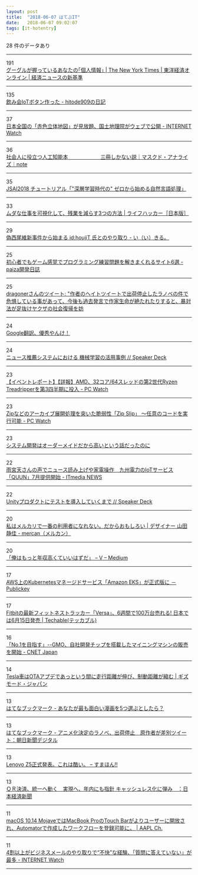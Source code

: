 ```yaml
---
layout: post
title:  "2018-06-07 はてぶIT"
date:   2018-06-07 09:02:07
tags: [it-hotentry]
---
```

28 件のデータあり

<hr><div class="row">
<div class="col-1"><span class="badge badge-pill badge-success h2">191</span></div>
<div class="col-11"><a href='https://toyokeizai.net/articles/-/223696' target='_blank'>グーグルが握っているあなたの｢個人情報｣ | The New York Times | 東洋経済オンライン | 経済ニュースの新基準</a></div>
</div>
<hr>
<div class="row">
<div class="col-1"><span class="badge badge-pill badge-success h2">135</span></div>
<div class="col-11"><a href='http://blog.sushi.money/entry/2018/06/06/234110' target='_blank'>飲み会IoTボタン作った - hitode909の日記</a></div>
</div>
<hr>
<div class="row">
<div class="col-1"><span class="badge badge-pill badge-success h2">37</span></div>
<div class="col-11"><a href='https://internet.watch.impress.co.jp/docs/news/1126179.html' target='_blank'>日本全国の「赤色立体地図」が見放題、国土地理院がウェブで公開 - INTERNET Watch</a></div>
</div>
<hr>
<div class="row">
<div class="col-1"><span class="badge badge-pill badge-success h2">36</span></div>
<div class="col-11"><a href='https://note.mu/maskedanl/n/n640b27673c92' target='_blank'>社会人に役立つ人工知能本　　　　　　 三冊しかない説｜マスクド・アナライズ｜note</a></div>
</div>
<hr>
<div class="row">
<div class="col-1"><span class="badge badge-pill badge-success h2">35</span></div>
<div class="col-11"><a href='https://www.slideshare.net/yukiarase/jsai2018' target='_blank'>JSAI2018 チュートリアル「"深層学習時代の" ゼロから始める自然言語処理」</a></div>
</div>
<hr>
<div class="row">
<div class="col-1"><span class="badge badge-pill badge-success h2">33</span></div>
<div class="col-11"><a href='https://www.lifehacker.jp/2018/06/reduce-overtime.html' target='_blank'>ムダな仕事を可視化して、残業を減らす3つの方法 | ライフハッカー［日本版］</a></div>
</div>
<hr>
<div class="row">
<div class="col-1"><span class="badge badge-pill badge-success h2">29</span></div>
<div class="col-11"><a href='http://srpglove.hatenablog.com/entry/2018/06/06/224838' target='_blank'>偽西尾維新事件から始まる id:houjiT 氏とのやり取り - い（い）きる。</a></div>
</div>
<hr>
<div class="row">
<div class="col-1"><span class="badge badge-pill badge-success h2">25</span></div>
<div class="col-11"><a href='https://paiza.hatenablog.com/entry/2018/06/06/%E5%88%9D%E5%BF%83%E8%80%85%E3%81%A7%E3%82%82%E3%82%B2%E3%83%BC%E3%83%A0%E6%84%9F%E8%A6%9A%E3%81%A7%E3%83%97%E3%83%AD%E3%82%B0%E3%83%A9%E3%83%9F%E3%83%B3%E3%82%B0%E7%B7%B4%E7%BF%92%E5%95%8F%E9%A1%8C' target='_blank'>初心者でもゲーム感覚でプログラミング練習問題を解きまくれるサイト6選 - paiza開発日誌</a></div>
</div>
<hr>
<div class="row">
<div class="col-1"><span class="badge badge-pill badge-success h2">25</span></div>
<div class="col-11"><a href='http://twitter.com/dragoner_jp/status/1004336877237727237' target='_blank'>dragonerさんのツイート: "作者のヘイトツイートで出荷停止したラノベの件で危惧している事があって、今後も過去発言で作家生命が絶たれたりすると、暴対法が足抜けヤクザの社会復帰を妨</a></div>
</div>
<hr>
<div class="row">
<div class="col-1"><span class="badge badge-pill badge-success h2">24</span></div>
<div class="col-11"><a href='https://anond.hatelabo.jp/20180607011522' target='_blank'>Google翻訳、優秀やんけ！</a></div>
</div>
<hr>
<div class="row">
<div class="col-1"><span class="badge badge-pill badge-success h2">24</span></div>
<div class="col-11"><a href='https://speakerdeck.com/mathetake/niyusutui-jian-sisutemuniokeru-ji-jie-xue-xi-falsehuo-yong-shi-li' target='_blank'>ニュース推薦システムにおける 機械学習の活用事例 // Speaker Deck</a></div>
</div>
<hr>
<div class="row">
<div class="col-1"><span class="badge badge-pill badge-success h2">23</span></div>
<div class="col-11"><a href='https://pc.watch.impress.co.jp/docs/news/event/1126143.html' target='_blank'>【イベントレポート】【詳報】AMD、32コア/64スレッドの第2世代Ryzen Treadripperを第3四半期に投入 - PC Watch</a></div>
</div>
<hr>
<div class="row">
<div class="col-1"><span class="badge badge-pill badge-success h2">23</span></div>
<div class="col-11"><a href='https://pc.watch.impress.co.jp/docs/news/1126087.html' target='_blank'>Zipなどのアーカイブ展開処理を突いた脆弱性「Zip Slip」 ～任意のコードを実行可能 - PC Watch</a></div>
</div>
<hr>
<div class="row">
<div class="col-1"><span class="badge badge-pill badge-success h2">23</span></div>
<div class="col-11"><a href='https://anond.hatelabo.jp/20180606142647' target='_blank'>システム開発はオーダーメイドだから高いという話だったのに</a></div>
</div>
<hr>
<div class="row">
<div class="col-1"><span class="badge badge-pill badge-success h2">22</span></div>
<div class="col-11"><a href='http://www.itmedia.co.jp/news/articles/1806/06/news134.html' target='_blank'>雨宮天さんの声でニュース読み上げや家電操作　九州電力のIoTサービス「QUUN」7月提供開始 - ITmedia NEWS</a></div>
</div>
<hr>
<div class="row">
<div class="col-1"><span class="badge badge-pill badge-success h2">22</span></div>
<div class="col-11"><a href='https://speakerdeck.com/adarapata/unitypurodakutonitesutowodao-ru-siteikumade' target='_blank'>Unityプロダクトにテストを導入していくまで // Speaker Deck</a></div>
</div>
<hr>
<div class="row">
<div class="col-1"><span class="badge badge-pill badge-success h2">20</span></div>
<div class="col-11"><a href='http://mercan.mercari.com/entry/2018/06/06/114500' target='_blank'>私はメルカリで一番の利用者になれない。だからおもしろい | デザイナー 山田静佳 - mercan（メルカン）</a></div>
</div>
<hr>
<div class="row">
<div class="col-1"><span class="badge badge-pill badge-success h2">20</span></div>
<div class="col-11"><a href='https://medium.com/@voluntas/92d5634b81e6' target='_blank'>「俺はもっと年収高くていいはずだ」 – V – Medium</a></div>
</div>
<hr>
<div class="row">
<div class="col-1"><span class="badge badge-pill badge-success h2">17</span></div>
<div class="col-11"><a href='https://www.publickey1.jp/blog/18/awskubernetesamazon_eks.html' target='_blank'>AWS上のKubernetesマネージドサービス「Amazon EKS」が正式版に － Publickey</a></div>
</div>
<hr>
<div class="row">
<div class="col-1"><span class="badge badge-pill badge-success h2">17</span></div>
<div class="col-11"><a href='https://techable.jp/archives/78038' target='_blank'>Fitbitの最新フィットネストラッカー「Versa」、6週間で100万台売れる! 日本では6月15日発売 | Techable(テッカブル)</a></div>
</div>
<hr>
<div class="row">
<div class="col-1"><span class="badge badge-pill badge-success h2">16</span></div>
<div class="col-11"><a href='https://japan.cnet.com/article/35120400/' target='_blank'>「No.1を目指す」--GMO、自社開発チップを搭載したマイニングマシンの販売を開始 - CNET Japan</a></div>
</div>
<hr>
<div class="row">
<div class="col-1"><span class="badge badge-pill badge-success h2">14</span></div>
<div class="col-11"><a href='https://www.gizmodo.jp/2018/06/tesla-ota-update.html' target='_blank'>Tesla車はOTAアプデであっという間に走行距離が伸び、制動距離が縮む | ギズモード・ジャパン</a></div>
</div>
<hr>
<div class="row">
<div class="col-1"><span class="badge badge-pill badge-success h2">13</span></div>
<div class="col-11"><a href='http://b.hatena.ne.jp/entry/s/anond.hatelabo.jp/20180604174309' target='_blank'>はてなブックマーク - あなたが最も面白い漫画を5つ選ぶとしたら？</a></div>
</div>
<hr>
<div class="row">
<div class="col-1"><span class="badge badge-pill badge-success h2">13</span></div>
<div class="col-11"><a href='http://b.hatena.ne.jp/entry/s/www.asahi.com/articles/ASL665GKQL66UCLV00G.html' target='_blank'>はてなブックマーク - アニメ化決定のラノベ、出荷停止　原作者が差別ツイート：朝日新聞デジタル</a></div>
</div>
<hr>
<div class="row">
<div class="col-1"><span class="badge badge-pill badge-success h2">13</span></div>
<div class="col-11"><a href='https://smhn.info/201806-lenovo-z5-with-a-notch' target='_blank'>Lenovo Z5正式発表。これは酷い。 – すまほん!!</a></div>
</div>
<hr>
<div class="row">
<div class="col-1"><span class="badge badge-pill badge-success h2">13</span></div>
<div class="col-11"><a href='https://www.nikkei.com/article/DGKKZO31436120W8A600C1EE8000/' target='_blank'>ＱＲ決済、統一へ動く　実現へ、年内にも指針 キャッシュレス化に弾み　：日本経済新聞</a></div>
</div>
<hr>
<div class="row">
<div class="col-1"><span class="badge badge-pill badge-success h2">11</span></div>
<div class="col-11"><a href='https://applech2.com/archives/20180606-touch-bar-automator-workflows.html' target='_blank'>macOS 10.14 MojaveではMacBook ProのTouch Barがよりユーザーに開放され、Automatorで作成したワークフローを登録可能に。 | AAPL Ch.</a></div>
</div>
<hr>
<div class="row">
<div class="col-1"><span class="badge badge-pill badge-success h2">11</span></div>
<div class="col-11"><a href='https://internet.watch.impress.co.jp/docs/news/1126117.html' target='_blank'>4割以上がビジネスメールのやり取りで“不快”な経験、「質問に答えていない」が最多 - INTERNET Watch</a></div>
</div>
<hr>
